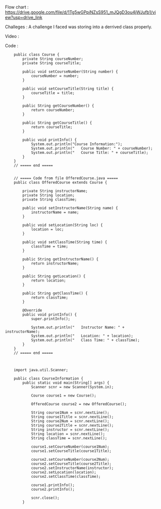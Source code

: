 Flow chart : https://drive.google.com/file/d/1Tg5wGPpiNZsS951_mJQgD3ou4jWJufb1/view?usp=drive_link

Challeges : A challenge I faced was storing into a derrived class properly. 

Video : 

Code : 

        public class Course {
            private String courseNumber;
            private String courseTitle;
            
            public void setCourseNumber(String number) {
                courseNumber = number;
            }
            
            public void setCourseTitle(String title) {
                courseTitle = title;
            }
            
            public String getCourseNumber() {
                return courseNumber;
            }
            
            public String getCourseTitle() {
                return courseTitle;
            }
            
            public void printInfo() {
                System.out.println("Course Information:");
                System.out.println("   Course Number: " + courseNumber);
                System.out.println("   Course Title: " + courseTitle);
            }
        }
        // ===== end =====
        
        
        // ===== Code from file OfferedCourse.java =====
        public class OfferedCourse extends Course {
        
            private String instructorName;
            private String location;
            private String classTime;
            
            public void setInstructorName(String name) {
                instructorName = name;
            }
        
            public void setLocation(String loc) {
                location = loc;
            }
        
            public void setClassTime(String time) {
                classTime = time;
            }
            
            public String getInstructorName() {
                return instructorName;
            }
        
            public String getLocation() {
                return location;
            }
        
            public String getClassTime() {
                return classTime;
            }
            
            @Override
            public void printInfo() {
                super.printInfo();
                
                System.out.println("   Instructor Name: " + instructorName);
                System.out.println("   Location: " + location);
                System.out.println("   Class Time: " + classTime);
            }
        }
        // ===== end =====
        
        
        
        import java.util.Scanner;
        
        public class CourseInformation {
            public static void main(String[] args) {
                Scanner scnr = new Scanner(System.in);
                
                Course course1 = new Course();
                
                OfferedCourse course2 = new OfferedCourse();
                
                String course1Num = scnr.nextLine();
                String course1Title = scnr.nextLine();
                String course2Num = scnr.nextLine();
                String course2Title = scnr.nextLine();
                String instructor = scnr.nextLine();
                String location = scnr.nextLine();
                String classTime = scnr.nextLine();
                
                course1.setCourseNumber(course1Num);
                course1.setCourseTitle(course1Title);
                
                course2.setCourseNumber(course2Num);
                course2.setCourseTitle(course2Title);
                course2.setInstructorName(instructor);
                course2.setLocation(location);
                course2.setClassTime(classTime);
                
                course1.printInfo();
                course2.printInfo();
        
                scnr.close();
            }
